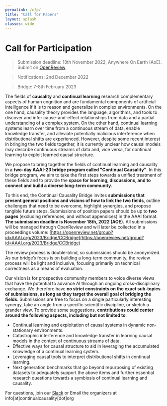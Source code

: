 ```yaml
---
permalink: /cfp/
title: "Call for Papers"
layout: splash
classes: wide 
---
```


# Call for Participation

> Submission deadline: 18th November 2022, Anywhere On Earth (AoE). Submit on [OpenReview](https://openreview.net/group?id=AAAI.org/2023/Bridge/CCBridge)

> Notifications: 2nd December 2022

> Bridge: 7-8th February 2023


The fields of **causality** and **continual learning** research complementary aspects of human cognition and are fundamental components of artificial intelligence if it is to reason and generalize in complex environments. On the one hand, causality theory provides the language, algorithms, and tools to discover and infer cause-and-effect relationships from data and a partial understanding of a complex system. On the other hand, continual learning systems learn over time from a continuous stream of data, enable knowledge transfer, and alleviate potentially malicious interference when distributional shifts are experienced. However, despite some recent interest in bringing the two fields together, it is currently unclear how causal models may describe continuous streams of data and, vice versa, for continual learning to exploit learned causal structure. 

We propose to bring together the fields of continual learning and causality in a **two-day AAAI-23 bridge program called "Continual Causality"**. 
In this bridge program, we aim to take the first steps towards a unified treatment of these fields and to provide the **space for learning, discussions, and to connect and build a diverse long-term community**.
 
To this end, the Continual Causality Bridge invites **submissions that present general positions and visions of how to link the two fields**, outline challenges that need to be overcome, highlight synergies, and propose tangible future steps. Submissions of position papers should be up to **two pages** (excluding references, and without appendices) in the AAAI format. **The submission deadline is November 18th, 2022 (AOE).** All submissions will be managed through OpenReview and will later be collected in a proceedings volume: 
[https://openreview.net/group?id=AAAI.org/2023/Bridge/CCBridge](https://openreview.net/group?id=AAAI.org/2023/Bridge/CCBridge)

The review process is double-blind, so submissions should be anonymized. As our bridge’s focus is on building a long-term community, the review process will be light and inclusive, focusing primarily on technical correctness as a means of evaluation. 

Our vision is for prospective community members to voice diverse views that have the potential to advance AI through an ongoing cross-disciplinary exchange. We therefore have **no strict constraints on the exact sub-topics of submissions, as long as they target the overall goal of bridging the fields**. Submissions are free to focus on a single particularly interesting synergy, take an angle from a specific scientific discipline, or sketch a grander view.
To provide some suggestions, **contributions could center around the following aspects, including but not limited to**:
 
* Continual learning and exploitation of causal systems in dynamic non-stationary environments. 
* Catastrophic interference and knowledge transfer in learning causal models in the context of continuous streams of data. 
* Effective ways for causal structure to aid in leveraging the accumulated knowledge of a continual learning system.
* Leveraging causal tools to interpret distributional shifts in continual learning.
* Next generation benchmarks that go beyond repurposing of existing datasets to adequately support the above items and further essential research questions towards a symbiosis of continual learning and causality.

For questions, join our [Slack](https://join.slack.com/t/continualcausality/shared_invite/zt-1fwahodl3-7Z8xe_lzxj33qEbTs558kg) or Email the organizers at info[at]continualcausality[dot]org


